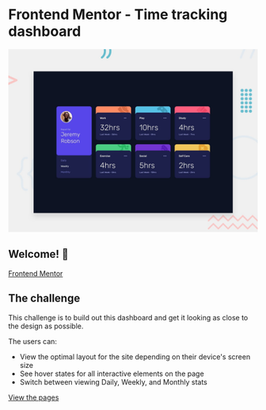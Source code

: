 # Frontend Mentor - Time tracking dashboard

![Design preview for the Time tracking dashboard coding challenge](./design/desktop-preview.jpg)

## Welcome! 👋


[Frontend Mentor](https://www.frontendmentor.io)

## The challenge

This challenge is to build out this dashboard and get it looking as close to the design as possible.


The users can:

- View the optimal layout for the site depending on their device's screen size
- See hover states for all interactive elements on the page
- Switch between viewing Daily, Weekly, and Monthly stats





[View the pages](   https://time-tracking-dashboard-bysapientia.netlify.app/    )